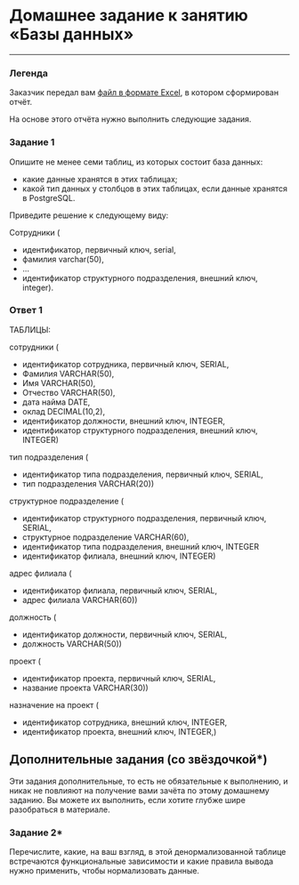 # Домашнее задание к занятию «Базы данных»

---
### Легенда

Заказчик передал вам [файл в формате Excel](https://github.com/netology-code/sdb-homeworks/blob/main/resources/hw-12-1.xlsx), в котором сформирован отчёт. 

На основе этого отчёта нужно выполнить следующие задания.

### Задание 1

Опишите не менее семи таблиц, из которых состоит база данных:

- какие данные хранятся в этих таблицах;
- какой тип данных у столбцов в этих таблицах, если данные хранятся в PostgreSQL.

Приведите решение к следующему виду:

Сотрудники (

- идентификатор, первичный ключ, serial,
- фамилия varchar(50),
- ...
- идентификатор структурного подразделения, внешний ключ, integer).

### Ответ 1
  
ТАБЛИЦЫ:

сотрудники (

- идентификатор сотрудника, первичный ключ, SERIAL,
- Фамилия  VARCHAR(50),
- Имя VARCHAR(50),
- Отчество VARCHAR(50),
- дата найма DATE,
- оклад DECIMAL(10,2),
- идентификатор должности, внешний ключ, INTEGER,
- идентификатор структурного подразделения, внешний ключ, INTEGER)

тип подразделения (

- идентификатор типа подразделения, первичный ключ, SERIAL,
- тип подразделения VARCHAR(20))

структурное подразделение (

- идентификатор структурного подразделения, первичный ключ, SERIAL,
- структурное подразделение VARCHAR(60),
- идентификатор типа подразделения, внешний ключ, INTEGER
- идентификатор филиала, внешний ключ, INTEGER)

адрес филиала (

- идентификатор филиала, первичный ключ, SERIAL,
- адрес филиала VARCHAR(60))

должность (

- идентификатор должности, первичный ключ, SERIAL,
- должность VARCHAR(50))

проект (
- идентификатор проекта, первичный ключ, SERIAL,
- название проекта VARCHAR(30))

назначение на проект (

- идентификатор сотрудника, внешний ключ, INTEGER,
- идентификатор проекта, внешний ключ, INTEGER,)



## Дополнительные задания (со звёздочкой*)
Эти задания дополнительные, то есть не обязательные к выполнению, и никак не повлияют на получение вами зачёта по этому домашнему заданию. Вы можете их выполнить, если хотите глубже шире разобраться в материале.


### Задание 2*

Перечислите, какие, на ваш взгляд, в этой денормализованной таблице встречаются функциональные зависимости и какие правила вывода нужно применить, чтобы нормализовать данные.
